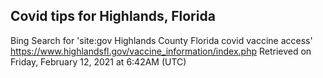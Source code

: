 ## Covid tips for Highlands, Florida

Bing Search for 'site:gov Highlands County Florida covid vaccine access'
https://www.highlandsfl.gov/vaccine_information/index.php
Retrieved on Friday, February 12, 2021 at 6:42AM (UTC)